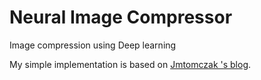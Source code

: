 # Neural Image Compressor
Image compression using Deep learning

My simple implementation is based on [Jmtomczak 's blog](https://jmtomczak.github.io/blog/8/8_neural_compression.html).
